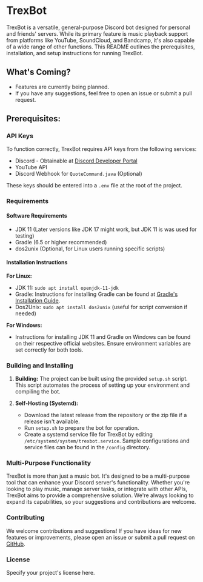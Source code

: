 # TrexBot
TrexBot is a versatile, general-purpose Discord bot designed for personal and friends' servers. While its primary feature is music playback support from platforms like YouTube, SoundCloud, and Bandcamp, it's also capable of a wide range of other functions. This README outlines the prerequisites, installation, and setup instructions for running TrexBot.

## What's Coming?

- Features are currently being planned.
- If you have any suggestions, feel free to open an issue or submit a pull request.

## Prerequisites:

### API Keys
To function correctly, TrexBot requires API keys from the following services:

* Discord - Obtainable at [Discord Developer Portal](https://discord.com/developers)
* YouTube API
* Discord Webhook for `QuoteCommand.java` (Optional)

These keys should be entered into a `.env` file at the root of the project.

### Requirements

#### Software Requirements

* JDK 11 (Later versions like JDK 17 might work, but JDK 11 is was used for testing)
* Gradle (6.5 or higher recommended)
* dos2unix (Optional, for Linux users running specific scripts)

#### Installation Instructions

**For Linux:**

- JDK 11: `sudo apt install openjdk-11-jdk`
- Gradle: Instructions for installing Gradle can be found at [Gradle's Installation Guide](https://docs.gradle.org/current/userguide/installation.html).
- Dos2Unix: `sudo apt install dos2unix` (useful for script conversion if needed)

**For Windows:**

- Instructions for installing JDK 11 and Gradle on Windows can be found on their respective official websites. Ensure environment variables are set correctly for both tools.

### Building and Installing

1. **Building:** The project can be built using the provided `setup.sh` script. This script automates the process of setting up your environment and compiling the bot.
   
2. **Self-Hosting (Systemd):**
   - Download the latest release from the repository or the zip file if a release isn't available.
   - Run `setup.sh` to prepare the bot for operation.
   - Create a systemd service file for TrexBot by editing `/etc/systemd/system/trexbot.service`. Sample configurations and service files can be found in the `/config` directory.

### Multi-Purpose Functionality
TrexBot is more than just a music bot. It's designed to be a multi-purpose tool that can enhance your Discord server's functionality. Whether you're looking to play music, manage server tasks, or integrate with other APIs, TrexBot aims to provide a comprehensive solution. We're always looking to expand its capabilities, so your suggestions and contributions are welcome.

### Contributing
We welcome contributions and suggestions! If you have ideas for new features or improvements, please open an issue or submit a pull request on [GitHub](https://github.com/Terell-Davis/TrexBot).

### License
Specify your project's license here.
